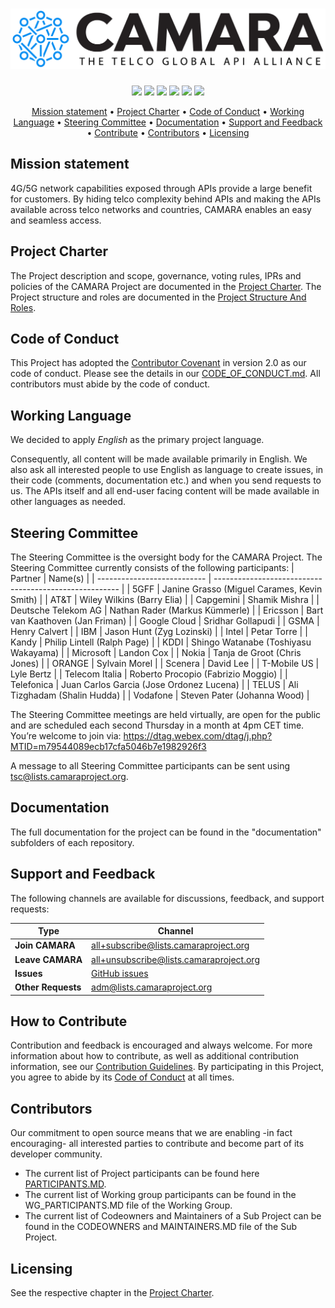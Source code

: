 <h1 align="center">
  <img src="/documentation/ressources/CAMARA_logo_black.png">
  <!---
  CAMARA - The Telco Global API Alliance
  -->
</h1>

<p align="center">
<a href="https://github.com/camaraproject/Governance/commits/" title="Last Commit"><img src="https://img.shields.io/github/last-commit/camaraproject/Governance?style=plastic"></a>
<a href="https://github.com/camaraproject/Governance/issues" title="Open Issues"><img src="https://img.shields.io/github/issues/camaraproject/Governance?style=plastic"></a>
<a href="https://github.com/camaraproject/Governance/pulls" title="Open Pull Requests"><img src="https://img.shields.io/github/issues-pr/camaraproject/Governance?style=plastic"></a>
<a href="https://github.com/camaraproject/Governance/graphs/contributors" title="Contributors"><img src="https://img.shields.io/github/contributors/camaraproject/Governance?style=plastic"></a>
<a href="https://github.com/camaraproject/Governance" title="Repo Size"><img src="https://img.shields.io/github/repo-size/camaraproject/Governance?style=plastic"></a>
<a href="https://github.com/camaraproject/Governance/blob/main/documentation/LICENSE.APACHE2.0" title="License"><img src="https://img.shields.io/badge/License-Apache%202.0-green.svg?style=plastic"></a>
</p>

<p align="center">
  <a href="#mission-statement">Mission statement</a> •
  <a href="#project-charter">Project Charter</a> •
  <a href="#code-of-conduct">Code of Conduct</a> •
  <a href="#working-language">Working Language</a> •
  <a href="#steering-committee">Steering Committee</a> •
  <a href="#documentation">Documentation</a> •
  <a href="#support-and-feedback">Support and Feedback</a> •
  <a href="#how-to-contribute">Contribute</a> •
  <a href="#contributors">Contributors</a> •
  <a href="#licensing">Licensing</a>
</p>

## Mission statement

4G/5G network capabilities exposed through APIs provide a large benefit for customers. By hiding telco complexity behind APIs and making the APIs available across telco networks and countries, CAMARA enables an easy and seamless access.

## Project Charter

The Project description and scope, governance, voting rules, IPRs and policies of the CAMARA Project are documented in the [Project Charter](./ProjectCharter.md).
The Project structure and roles are documented in the [Project Structure And Roles](./ProjectStructureAndRoles.md).

## Code of Conduct

This Project has adopted the [Contributor Covenant](https://www.contributor-covenant.org/) in version 2.0 as our code of conduct. Please see the details in our [CODE_OF_CONDUCT.md](CODE_OF_CONDUCT.md). All contributors must abide by the code of conduct.

## Working Language

We decided to apply _English_ as the primary project language.  

Consequently, all content will be made available primarily in English. We also ask all interested people to use English as language to create issues, in their code (comments, documentation etc.) and when you send requests to us. The APIs itself and all end-user facing content will be made available in other languages as needed.

## Steering Committee
The Steering Committee is the oversight body for the CAMARA Project. The Steering Committee currently consists of the following participants:
| Partner                     | Name(s)                                                |
| --------------------------- | ------------------------------------------------------ |
| 5GFF	| Janine Grasso (Miguel Carames, Kevin Smith) |
| AT&T	| Wiley Wilkins (Barry Elia) |
| Capgemini	| Shamik Mishra |
| Deutsche Telekom AG	| Nathan Rader (Markus Kümmerle) |
| Ericsson	| Bart van Kaathoven (Jan Friman) |
| Google Cloud	| Sridhar Gollapudi |
| GSMA	| Henry Calvert |
| IBM	| Jason Hunt (Zyg Lozinski) |
| Intel	| Petar Torre |
| Kandy	| Philip Lintell (Ralph Page) |
| KDDI	| Shingo Watanabe (Toshiyasu Wakayama) |
| Microsoft	| Landon Cox |
| Nokia	| Tanja de Groot (Chris Jones) |
| ORANGE	| Sylvain Morel |
| Scenera	| David Lee |
| T-Mobile US	| Lyle Bertz |
| Telecom Italia	| Roberto Procopio (Fabrizio Moggio) |
| Telefonica	| Juan Carlos Garcia (Jose Ordonez Lucena) |
| TELUS	| Ali Tizghadam (Shalin Hudda) |
| Vodafone	| Steven Pater (Johanna Wood) |

The Steering Committee meetings are held virtually, are open for the public and are scheduled each second Thursday in a month at 4pm CET time. You’re welcome to join via: https://dtag.webex.com/dtag/j.php?MTID=m79544089ecb17cfa5046b7e1982926f3

A message to all Steering Committee participants can be sent using <tsc@lists.camaraproject.org>.

## Documentation

The full documentation for the project can be found in the "documentation" subfolders of each repository.

## Support and Feedback
The following channels are available for discussions, feedback, and support requests:

| Type                     | Channel                                                |
| ------------------------ | ------------------------------------------------------ |
| **Join CAMARA** | <all+subscribe@lists.camaraproject.org> |
| **Leave CAMARA** | <all+unsubscribe@lists.camaraproject.org> |
| **Issues**   | [GitHub issues](https://github.com/camaraproject/Governance/issues/new) |
| **Other Requests**    | <adm@lists.camaraproject.org>   |

## How to Contribute

Contribution and feedback is encouraged and always welcome. For more information about how to contribute, as well as additional contribution information, see our [Contribution Guidelines](./CONTRIBUTING.md). By participating in this Project, you agree to abide by its [Code of Conduct](./CODE_OF_CONDUCT.md) at all times.

## Contributors

Our commitment to open source means that we are enabling -in fact encouraging- all interested parties to contribute and become part of its developer community.
* The current list of Project participants can be found here [PARTICIPANTS.MD](./PARTICIPANTS.MD).
* The current list of Working group participants can be found in the WG_PARTICIPANTS.MD file of the Working Group.
* The current list of Codeowners and Maintainers of a Sub Project can be found in the CODEOWNERS and MAINTAINERS.MD file of the Sub Project.

## Licensing

See the respective chapter in the [Project Charter](https://github.com/camaraproject/Governance/blob/main/ProjectCharter.md#intellectual-property-policy).
